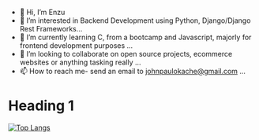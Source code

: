 - 👋 Hi, I’m Enzu
- 👀 I’m interested in Backend Development using Python, Django/Django Rest Frameworks...
- 🌱 I’m currently learning C, from a bootcamp and Javascript, majorly for frontend development purposes ...
- 💞️ I’m looking to collaborate on open source projects, ecommerce websites or anything tasking really ...
- 📫 How to reach me- send an email to johnpaulokache@gmail.com ...

<!---
Enzujp/Enzujp is a ✨ special ✨ repository because its `README.md` (this file) appears on your GitHub profile.
You can click the Preview link to take a look at your changes.
--->
#  Heading 1
[![Top Langs](https://github-readme-stats.vercel.app/api/top-langs/?username=enzujp)](https://github.com/anuraghazra/github-readme-stats)

